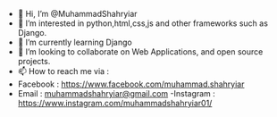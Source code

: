 - 👋 Hi, I’m @MuhammadShahryiar
- 👀 I’m interested in python,html,css,js and other frameworks such as Django.
- 🌱 I’m currently learning Django
- 💞️ I’m looking to collaborate on Web Applications, and open source projects.
- 📫 How to reach me via : 
- Facebook : https://www.facebook.com/muhammad.shahryiar
- Email : muhammadshahryiar@gmail.com
-Instagram : https://www.instagram.com/muhammadshahryiar01/

<!---
MuhammadShahryiar/MuhammadShahryiar is a ✨ special ✨ repository because its `README.md` (this file) appears on your GitHub profile.
You can click the Preview link to take a look at your changes.
--->
